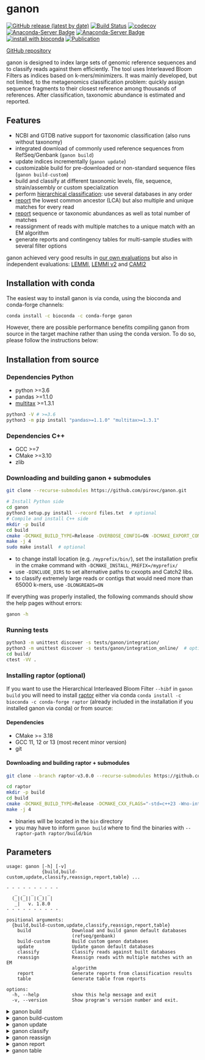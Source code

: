 # ganon

[![GitHub release (latest by date)](https://img.shields.io/github/v/release/pirovc/ganon)](https://github.com/pirovc/ganon) [![Build Status](https://travis-ci.com/pirovc/ganon.svg?branch=master)](https://travis-ci.com/pirovc/ganon) [![codecov](https://codecov.io/gh/pirovc/ganon/branch/master/graph/badge.svg)](https://codecov.io/gh/pirovc/ganon) [![Anaconda-Server Badge](https://anaconda.org/bioconda/ganon/badges/downloads.svg)](https://anaconda.org/bioconda/ganon) [![Anaconda-Server Badge](https://anaconda.org/bioconda/ganon/badges/platforms.svg)](https://anaconda.org/bioconda/ganon) [![install with bioconda](https://img.shields.io/badge/install%20with-bioconda-brightgreen.svg?style=flat)](http://bioconda.github.io/recipes/ganon/README.html) [![Publication](https://img.shields.io/badge/DOI-10.1101%2F406017-blue)](https://dx.doi.org/10.1093/bioinformatics/btaa458) 

[GitHub repository](https://github.com/pirovc/ganon)

ganon is designed to index large sets of genomic reference sequences and to classify reads against them efficiently. The tool uses Interleaved Bloom Filters as indices based on k-mers/minimizers. It was mainly developed, but not limited, to the metagenomics classification problem: quickly assign sequence fragments to their closest reference among thousands of references. After classification, taxonomic abundance is estimated and reported.

## Features

- NCBI and GTDB native support for taxonomic classification (also runs without taxonomy)
- integrated download of commonly used reference sequences from RefSeq/Genbank (`ganon build`)
- update indices incrementally (`ganon update`)
- customizable build for pre-downloaded or non-standard sequence files (`ganon build-custom`)
- build and classify at different taxonomic levels, file, sequence, strain/assembly or custom specialization
- perform [hierarchical classification](#multiple-and-hierarchical-classification): use several databases in any order
- [report](#report) the lowest common ancestor (LCA) but also multiple and unique matches for every read
- [report](#report) sequence or taxonomic abundances as well as total number of matches
- reassignment of reads with multiple matches to a unique match with an EM algorithm
- generate reports and contingency tables for multi-sample studies with several filter options

ganon achieved very good results in [our own evaluations](https://dx.doi.org/10.1093/bioinformatics/btaa458) but also in independent evaluations: [LEMMI](https://lemmi-v1.ezlab.org/), [LEMMI v2](https://lemmi.ezlab.org/) and [CAMI2](https://dx.doi.org/10.1038/s41592-022-01431-4)

## Installation with conda

The easiest way to install ganon is via conda, using the bioconda and conda-forge channels:

```bash
conda install -c bioconda -c conda-forge ganon
```

However, there are possible performance benefits compiling ganon from source in the target machine rather than using the conda version. To do so, please follow the instructions below:

## Installation from source

### Dependencies Python

- python >=3.6
- pandas >=1.1.0
- [multitax](https://github.com/pirovc/multitax) >=1.3.1

```bash
python3 -V # >=3.6
python3 -m pip install "pandas>=1.1.0" "multitax>=1.3.1"
```
### Dependencies C++

- GCC >=7
- CMake >=3.10
- zlib

### Downloading and building ganon + submodules

```bash
git clone --recurse-submodules https://github.com/pirovc/ganon.git
```
  
```bash
# Install Python side
cd ganon
python3 setup.py install --record files.txt  # optional
# Compile and install C++ side
mkdir -p build
cd build
cmake -DCMAKE_BUILD_TYPE=Release -DVERBOSE_CONFIG=ON -DCMAKE_EXPORT_COMPILE_COMMANDS=ON -DCONDA=OFF -DLONGREADS=OFF ..
make -j 4
sudo make install  # optional
```

- to change install location (e.g. `/myprefix/bin/`), set the installation prefix in the cmake command with `-DCMAKE_INSTALL_PREFIX=/myprefix/ `
- use `-DINCLUDE_DIRS` to set alternative paths to cxxopts and Catch2 libs.
- to classify extremely large reads or contigs that would need more than 65000 k-mers, use `-DLONGREADS=ON`

If everything was properly installed, the following commands should show the help pages without errors:

```bash
ganon -h
```

### Running tests

```bash
python3 -m unittest discover -s tests/ganon/integration/
python3 -m unittest discover -s tests/ganon/integration_online/  # optional - downloads large files
cd build/
ctest -VV .
```

### Installing raptor (optional)

If you want to use the Hierarchical Interleaved Bloom Filter `--hibf` in `ganon build` you will need to install [raptor](https://github.com/seqan/raptor) either via conda `conda install -c bioconda -c conda-forge raptor` (already included in the installation if you installed ganon via conda) or from source:

#### Dependencies
 
 - CMake >= 3.18
 - GCC 11, 12 or 13 (most recent minor version)
 - git

#### Downloading and building raptor + submodules

```bash
git clone --branch raptor-v3.0.0 --recurse-submodules https://github.com/seqan/raptor
```

```bash
cd raptor
mkdir -p build
cd build
cmake -DCMAKE_BUILD_TYPE=Release -DCMAKE_CXX_FLAGS="-std=c++23 -Wno-interference-size" ..
make -j 4
```

- binaries will be located in the `bin` directory
- you may have to inform `ganon build` where to find the binaries with `--raptor-path raptor/build/bin`

## Parameters

```
usage: ganon [-h] [-v]
             {build,build-custom,update,classify,reassign,report,table} ...

- - - - - - - - - -
   _  _  _  _  _   
  (_|(_|| |(_)| |  
   _|   v. 1.8.0
- - - - - - - - - -

positional arguments:
  {build,build-custom,update,classify,reassign,report,table}
    build               Download and build ganon default databases
                        (refseq/genbank)
    build-custom        Build custom ganon databases
    update              Update ganon default databases
    classify            Classify reads against built databases
    reassign            Reassign reads with multiple matches with an EM
                        algorithm
    report              Generate reports from classification results
    table               Generate table from reports

options:
  -h, --help            show this help message and exit
  -v, --version         Show program's version number and exit.
```

<details>
  <summary>ganon build</summary>

```
usage: ganon build [-h] [-g [...]] [-a [...]] [-l] [-b [...]] [-o] [-c] [-r] [-u] [-m [...]] [-z [...]]
                   [--skip-genome-size] -d DB_PREFIX [-x] [-t] [-p] [-f] [-k] [-w] [-s] [-j] [-y] [--hibf] [--restart]
                   [--verbose] [--quiet] [--write-info-file]

options:
  -h, --help            show this help message and exit

required arguments:
  -g [ ...], --organism-group [ ...]
                        One or more organism groups to download [archaea, bacteria, fungi, human, invertebrate,
                        metagenomes, other, plant, protozoa, vertebrate_mammalian, vertebrate_other, viral]. Mutually
                        exclusive --taxid (default: None)
  -a [ ...], --taxid [ ...]
                        One or more taxonomic identifiers to download. e.g. 562 (-x ncbi) or 's__Escherichia coli' (-x
                        gtdb). Mutually exclusive --organism-group (default: None)
  -d DB_PREFIX, --db-prefix DB_PREFIX
                        Database output prefix (default: None)

database arguments:
  -l , --level          Highest level to build the database. Options: any available taxonomic rank [species, genus,
                        ...], 'leaves' or 'assembly' (default: assembly)

download arguments:
  -b [ ...], --source [ ...]
                        Source to download [refseq, genbank] (default: ['refseq'])
  -o , --top            Download limited assemblies for each taxa. 0 for all. (default: 0)
  -c, --complete-genomes
                        Download only sub-set of complete genomes (default: False)
  -r, --representative-genomes
                        Download only sub-set of representative genomes (default: False)
  -u , --genome-updater 
                        Additional genome_updater parameters (https://github.com/pirovc/genome_updater) (default: None)
  -m [ ...], --taxonomy-files [ ...]
                        Specific files for taxonomy - otherwise files will be downloaded (default: None)
  -z [ ...], --genome-size-files [ ...]
                        Specific files for genome size estimation - otherwise files will be downloaded (default: None)
  --skip-genome-size    Do not attempt to get genome sizes. Activate this option when using sequences not representing
                        full genomes. (default: False)

important arguments:
  -x , --taxonomy       Set taxonomy to enable taxonomic classification, lca and reports [ncbi, gtdb, skip] (default:
                        ncbi)
  -t , --threads 

advanced arguments:
  -p , --max-fp         Max. false positive for bloom filters. Mutually exclusive --filter-size. Defaults to 0.05 or
                        0.001 with --hibf. (default: None)
  -f , --filter-size    Fixed size for filter in Megabytes (MB). Mutually exclusive --max-fp. (default: 0)
  -k , --kmer-size      The k-mer size to split sequences. (default: 19)
  -w , --window-size    The window-size to build filter with minimizers. (default: 31)
  -s , --hash-functions 
                        The number of hash functions for the interleaved bloom filter [0-5]. 0 to detect optimal value.
                        (default: 4)
  -j , --mode           Create smaller or faster filters at the cost of classification speed or database size,
                        respectively [avg, smaller, smallest, faster, fastest]. If --filter-size is used,
                        smaller/smallest refers to the false positive rate. By default, an average value is calculated
                        to balance classification speed and database size. (default: avg)
  -y , --min-length     Skip sequences smaller then value defined. 0 to not skip any sequence. (default: 0)
  --hibf                Builds an HIBF with raptor/chopper (v3). --mode, --filter-size and --min-length will be ignored.
                        This option will set --max-fp 0.001 as default. (default: False)

optional arguments:
  --restart             Restart build/update from scratch, do not try to resume from the latest possible step.
                        {db_prefix}_files/ will be deleted if present. (default: False)
  --verbose             Verbose output mode (default: False)
  --quiet               Quiet output mode (default: False)
  --write-info-file     Save copy of target info generated to {db_prefix}.info.tsv. Can be re-used as --input-file for
                        further attempts. (default: False)
```

</details>

<details>
  <summary>ganon build-custom</summary>

```
usage: ganon build-custom [-h] [-i [...]] [-e] [-c] [-n] [-a] [-l] [-m [...]] [-z [...]] [--skip-genome-size] [-r [...]]
                          [-q [...]] -d DB_PREFIX [-x] [-t] [-p] [-f] [-k] [-w] [-s] [-j] [-y] [--hibf] [--restart]
                          [--verbose] [--quiet] [--write-info-file]

options:
  -h, --help            show this help message and exit

required arguments:
  -i [ ...], --input [ ...]
                        Input file(s) and/or folder(s). Mutually exclusive --input-file. (default: None)
  -e , --input-extension 
                        Required if --input contains folder(s). Wildcards/Shell Expansions not supported (e.g. *).
                        (default: fna.gz)
  -c, --input-recursive
                        Look for files recursively in folder(s) provided with --input (default: False)
  -d DB_PREFIX, --db-prefix DB_PREFIX
                        Database output prefix (default: None)

custom arguments:
  -n , --input-file     Manually set information for input files: file <tab> [target <tab> node <tab> specialization
                        <tab> specialization name]. target is the sequence identifier if --input-target sequence (file
                        can be repeated for multiple sequences). if --input-target file and target is not set, filename
                        is used. node is the taxonomic identifier. Mutually exclusive --input (default: None)
  -a , --input-target   Target to use [file, sequence]. By default: 'file' if multiple input files are provided or
                        --input-file is set, 'sequence' if a single file is provided. Using 'file' is recommended and
                        will speed-up the building process (default: None)
  -l , --level          Use a specialized target to build the database. By default, --level is the --input-target.
                        Options: any available taxonomic rank [species, genus, ...] or 'leaves' (requires --taxonomy).
                        Further specialization options [assembly, custom]. assembly will retrieve and use the assembly
                        accession and name. custom requires and uses the specialization field in the --input-file.
                        (default: None)
  -m [ ...], --taxonomy-files [ ...]
                        Specific files for taxonomy - otherwise files will be downloaded (default: None)
  -z [ ...], --genome-size-files [ ...]
                        Specific files for genome size estimation - otherwise files will be downloaded (default: None)
  --skip-genome-size    Do not attempt to get genome sizes. Activate this option when using sequences not representing
                        full genomes. (default: False)

ncbi arguments:
  -r [ ...], --ncbi-sequence-info [ ...]
                        Uses NCBI e-utils webservices or downloads accession2taxid files to extract target information.
                        [eutils, nucl_gb, nucl_wgs, nucl_est, nucl_gss, pdb, prot, dead_nucl, dead_wgs, dead_prot or one
                        or more accession2taxid files from https://ftp.ncbi.nlm.nih.gov/pub/taxonomy/accession2taxid/].
                        By default uses e-utils up-to 50000 sequences or downloads nucl_gb nucl_wgs otherwise. (default:
                        [])
  -q [ ...], --ncbi-file-info [ ...]
                        Downloads assembly_summary files to extract target information. [refseq, genbank,
                        refseq_historical, genbank_historical or one or more assembly_summary files from
                        https://ftp.ncbi.nlm.nih.gov/genomes/] (default: ['refseq', 'genbank'])

important arguments:
  -x , --taxonomy       Set taxonomy to enable taxonomic classification, lca and reports [ncbi, gtdb, skip] (default:
                        ncbi)
  -t , --threads 

advanced arguments:
  -p , --max-fp         Max. false positive for bloom filters. Mutually exclusive --filter-size. Defaults to 0.05 or
                        0.001 with --hibf. (default: None)
  -f , --filter-size    Fixed size for filter in Megabytes (MB). Mutually exclusive --max-fp. (default: 0)
  -k , --kmer-size      The k-mer size to split sequences. (default: 19)
  -w , --window-size    The window-size to build filter with minimizers. (default: 31)
  -s , --hash-functions 
                        The number of hash functions for the interleaved bloom filter [0-5]. 0 to detect optimal value.
                        (default: 4)
  -j , --mode           Create smaller or faster filters at the cost of classification speed or database size,
                        respectively [avg, smaller, smallest, faster, fastest]. If --filter-size is used,
                        smaller/smallest refers to the false positive rate. By default, an average value is calculated
                        to balance classification speed and database size. (default: avg)
  -y , --min-length     Skip sequences smaller then value defined. 0 to not skip any sequence. (default: 0)
  --hibf                Builds an HIBF with raptor/chopper (v3). --mode, --filter-size and --min-length will be ignored.
                        This option will set --max-fp 0.001 as default. (default: False)

optional arguments:
  --restart             Restart build/update from scratch, do not try to resume from the latest possible step.
                        {db_prefix}_files/ will be deleted if present. (default: False)
  --verbose             Verbose output mode (default: False)
  --quiet               Quiet output mode (default: False)
  --write-info-file     Save copy of target info generated to {db_prefix}.info.tsv. Can be re-used as --input-file for
                        further attempts. (default: False)
```

</details>

<details>
  <summary>ganon update</summary>

```
usage: ganon update [-h] -d DB_PREFIX [-o] [-t] [--restart] [--verbose] [--quiet] [--write-info-file]

options:
  -h, --help            show this help message and exit

required arguments:
  -d DB_PREFIX, --db-prefix DB_PREFIX
                        Existing database input prefix (default: None)

important arguments:
  -o , --output-db-prefix 
                        Output database prefix. By default will be the same as --db-prefix and overwrite files (default:
                        None)
  -t , --threads 

optional arguments:
  --restart             Restart build/update from scratch, do not try to resume from the latest possible step.
                        {db_prefix}_files/ will be deleted if present. (default: False)
  --verbose             Verbose output mode (default: False)
  --quiet               Quiet output mode (default: False)
  --write-info-file     Save copy of target info generated to {db_prefix}.info.tsv. Can be re-used as --input-file for
                        further attempts. (default: False)
```

</details>

<details>
  <summary>ganon classify</summary>

```
usage: ganon classify [-h] -d [DB_PREFIX ...] [-s [reads.fq[.gz] ...]] [-p [reads.1.fq[.gz] reads.2.fq[.gz] ...]]
                      [-c [...]] [-e [...]] [-f [...]] [-o] [--output-lca] [--output-all] [--output-unclassified]
                      [--output-single] [-t] [-b] [-a] [-l [...]] [-r [...]] [--verbose] [--quiet]

options:
  -h, --help            show this help message and exit

required arguments:
  -d [DB_PREFIX ...], --db-prefix [DB_PREFIX ...]
                        Database input prefix[es] (default: None)
  -s [reads.fq[.gz] ...], --single-reads [reads.fq[.gz] ...]
                        Multi-fastq[.gz] file[s] to classify (default: None)
  -p [reads.1.fq[.gz] reads.2.fq[.gz] ...], --paired-reads [reads.1.fq[.gz] reads.2.fq[.gz] ...]
                        Multi-fastq[.gz] pairs of file[s] to classify (default: None)

cutoff/filter arguments:
  -c [ ...], --rel-cutoff [ ...]
                        Min. percentage of a read (set of minimizers) shared with the a reference necessary to consider
                        a match. Generally used to cutoff low similarity matches. Single value or one per database (e.g.
                        0.7 1 0.25). 0 for no cutoff (default: [0.75])
  -e [ ...], --rel-filter [ ...]
                        Additional relative percentage of minimizers (relative to the best match) to keep a match.
                        Generally used to select best matches above cutoff. Single value or one per hierarchy (e.g. 0.1
                        0). 1 for no filter (default: [0.0])
  -f [ ...], --fpr-query [ ...]
                        Max. false positive of a query to accept a match. Applied after --rel-cutoff and --rel-filter.
                        Generally used to remove false positives matches querying a database build with large --max-fp.
                        Single value or one per hierarchy (e.g. 0.1 0). 1 for no filter (default: [1e-05])

output arguments:
  -o , --output-prefix 
                        Output prefix for output (.rep) and report (.tre). Empty to output to STDOUT (only .rep)
                        (default: None)
  --output-lca          Output an additional file with one lca match for each read (.lca) (default: False)
  --output-all          Output an additional file with all matches. File can be very large (.all) (default: False)
  --output-unclassified
                        Output an additional file with unclassified read headers (.unc) (default: False)
  --output-single       When using multiple hierarchical levels, output everything in one file instead of one per
                        hierarchy (default: False)

other arguments:
  -t , --threads        Number of sub-processes/threads to use (default: 1)
  -b, --binning         Optimized parameters for binning (--rel-cutoff 0.25 --reassign). Will report (.tre) sequence
                        abundances. This file can be re-generated with 'ganon report'. (default: False)
  -a, --reassign        Reassign reads with multiple matches with an EM algorithm. Will enforce --output-all. This file
                        can be re-generated with 'ganon reassign'. (default: False)
  -l [ ...], --hierarchy-labels [ ...]
                        Hierarchy definition of --db-prefix files to be classified. Can also be a string, but input will
                        be sorted to define order (e.g. 1 1 2 3). The default value reported without hierarchy is 'H1'
                        (default: None)
  -r [ ...], --ranks [ ...]
                        Ranks to report taxonomic abundances (.tre). empty will report default ranks [superkingdom,
                        phylum, class, order, family, genus, species, assembly]. This file can be re-generated with the
                        'ganon report' command for other types of abundances (reads, matches) with further filtration
                        and output options (default: [])
  --verbose             Verbose output mode (default: False)
  --quiet               Quiet output mode (default: False)
```

</details>

<details>
  <summary>ganon reassign</summary>

```
usage: ganon reassign [-h] -i  -o OUTPUT_PREFIX [-e] [-s] [--verbose] [--quiet]

options:
  -h, --help            show this help message and exit

required arguments:
  -i , --input-prefix   Input prefix to find files from ganon classify (.all and optionally .rep) (default: None)
  -o OUTPUT_PREFIX, --output-prefix OUTPUT_PREFIX
                        Output prefix for reassigned file (.all and optionally .rep). In case of multiple files, the
                        base input filename will be appended at the end of the output file 'output_prefix +
                        FILENAME.all' (default: None)

EM arguments:
  -e , --max-iter       Max. number of iterations for the EM algorithm. If 0, will run until convergence (check
                        --threshold) (default: 10)
  -s , --threshold      Convergence threshold limit to stop the EM algorithm. (default: 0)

other arguments:
  --verbose             Verbose output mode (default: False)
  --quiet               Quiet output mode (default: False)
```

</details>

<details>
  <summary>ganon report</summary>

```
usage: ganon report [-h] -i [...] [-e INPUT_EXTENSION] -o OUTPUT_PREFIX [-d [...]] [-x] [-m [...]] [-z [...]]
                    [--skip-genome-size] [-f] [-t] [-r [...]] [-s] [-a] [-y] [-p [...]] [-k [...]] [-c] [--verbose]
                    [--quiet] [--min-count] [--max-count] [--names [...]] [--names-with [...]] [--taxids [...]]

options:
  -h, --help            show this help message and exit

required arguments:
  -i [ ...], --input [ ...]
                        Input file(s) and/or folder(s). '.rep' file(s) from ganon classify. (default: None)
  -e INPUT_EXTENSION, --input-extension INPUT_EXTENSION
                        Required if --input contains folder(s). Wildcards/Shell Expansions not supported (e.g. *).
                        (default: rep)
  -o OUTPUT_PREFIX, --output-prefix OUTPUT_PREFIX
                        Output prefix for report file 'output_prefix.tre'. In case of multiple files, the base input
                        filename will be appended at the end of the output file 'output_prefix + FILENAME.tre' (default:
                        None)

db/tax arguments:
  -d [ ...], --db-prefix [ ...]
                        Database prefix(es) used for classification. Only '.tax' file(s) are required. If not provided,
                        new taxonomy will be downloaded. Mutually exclusive with --taxonomy. (default: [])
  -x , --taxonomy       Taxonomy database to use [ncbi, gtdb, skip]. Mutually exclusive with --db-prefix. (default:
                        ncbi)
  -m [ ...], --taxonomy-files [ ...]
                        Specific files for taxonomy - otherwise files will be downloaded (default: None)
  -z [ ...], --genome-size-files [ ...]
                        Specific files for genome size estimation - otherwise files will be downloaded (default: None)
  --skip-genome-size    Do not attempt to get genome sizes. Valid only without --db-prefix. Activate this option when
                        using sequences not representing full genomes. (default: False)

output arguments:
  -f , --output-format 
                        Output format [text, tsv, csv, bioboxes]. text outputs a tabulated formatted text file for
                        better visualization. bioboxes is the the CAMI challenge profiling format (only
                        percentage/abundances are reported). (default: tsv)
  -t , --report-type    Type of report [abundance, reads, matches, dist, corr]. 'abundance' -> tax. abundance (re-
                        distribute read counts and correct by genome size), 'reads' -> sequence abundance, 'matches' ->
                        report all unique and shared matches, 'dist' -> like reads with re-distribution of shared read
                        counts only, 'corr' -> like abundance without re-distribution of shared read counts (default:
                        abundance)
  -r [ ...], --ranks [ ...]
                        Ranks to report ['', 'all', custom list]. 'all' for all possible ranks. empty for default ranks
                        [superkingdom, phylum, class, order, family, genus, species, assembly]. (default: [])
  -s , --sort           Sort report by [rank, lineage, count, unique]. Default: rank (with custom --ranks) or lineage
                        (with --ranks all) (default: )
  -a, --no-orphan       Omit orphan nodes from the final report. Otherwise, orphan nodes (= nodes not found in the
                        db/tax) are reported as 'na' with root as direct parent. (default: False)
  -y, --split-hierarchy
                        Split output reports by hierarchy (from ganon classify --hierarchy-labels). If activated, the
                        output files will be named as '{output_prefix}.{hierarchy}.tre' (default: False)
  -p [ ...], --skip-hierarchy [ ...]
                        One or more hierarchies to skip in the report (from ganon classify --hierarchy-labels) (default:
                        [])
  -k [ ...], --keep-hierarchy [ ...]
                        One or more hierarchies to keep in the report (from ganon classify --hierarchy-labels) (default:
                        [])
  -c , --top-percentile 
                        Top percentile filter, based on percentage/relative abundance. Applied only at default ranks
                        [superkingdom, phylum, class, order, family, genus, species, assembly] (default: 0)

optional arguments:
  --verbose             Verbose output mode (default: False)
  --quiet               Quiet output mode (default: False)

filter arguments:
  --min-count           Minimum number/percentage of counts to keep an taxa [values between 0-1 for percentage, >1
                        specific number] (default: 0)
  --max-count           Maximum number/percentage of counts to keep an taxa [values between 0-1 for percentage, >1
                        specific number] (default: 0)
  --names [ ...]        Show only entries matching exact names of the provided list (default: [])
  --names-with [ ...]   Show entries containing full or partial names of the provided list (default: [])
  --taxids [ ...]       One or more taxids to report (including children taxa) (default: [])
```

</details>

<details>
  <summary>ganon table</summary>

```
usage: ganon table [-h] -i [...] [-e] -o OUTPUT_FILE [-l] [-f] [-t] [-a] [-m] [-r] [-n] [--header]
                   [--unclassified-label] [--filtered-label] [--skip-zeros] [--transpose] [--verbose] [--quiet]
                   [--min-count] [--max-count] [--names [...]] [--names-with [...]] [--taxids [...]]

options:
  -h, --help            show this help message and exit

required arguments:
  -i [ ...], --input [ ...]
                        Input file(s) and/or folder(s). '.tre' file(s) from ganon report. (default: None)
  -e , --input-extension 
                        Required if --input contains folder(s). Wildcards/Shell Expansions not supported (e.g. *).
                        (default: tre)
  -o OUTPUT_FILE, --output-file OUTPUT_FILE
                        Output filename for the table (default: None)

output arguments:
  -l , --output-value   Output value on the table [percentage, counts]. percentage values are reported between [0-1]
                        (default: counts)
  -f , --output-format 
                        Output format [tsv, csv] (default: tsv)
  -t , --top-sample     Top hits of each sample individually (default: 0)
  -a , --top-all        Top hits of all samples (ranked by percentage) (default: 0)
  -m , --min-frequency 
                        Minimum number/percentage of files containing an taxa to keep the taxa [values between 0-1 for
                        percentage, >1 specific number] (default: 0)
  -r , --rank           Define specific rank to report. Empty will report all ranks. (default: None)
  -n, --no-root         Do not report root node entry and lineage. Direct and shared matches to root will be accounted
                        as unclassified (default: False)
  --header              Header information [name, taxid, lineage] (default: name)
  --unclassified-label 
                        Add column with unclassified count/percentage with the chosen label. May be the same as
                        --filtered-label (e.g. unassigned) (default: None)
  --filtered-label      Add column with filtered count/percentage with the chosen label. May be the same as
                        --unclassified-label (e.g. unassigned) (default: None)
  --skip-zeros          Do not print lines with only zero count/percentage (default: False)
  --transpose           Transpose output table (taxa as cols and files as rows) (default: False)

optional arguments:
  --verbose             Verbose output mode (default: False)
  --quiet               Quiet output mode (default: False)

filter arguments:
  --min-count           Minimum number/percentage of counts to keep an taxa [values between 0-1 for percentage, >1
                        specific number] (default: 0)
  --max-count           Maximum number/percentage of counts to keep an taxa [values between 0-1 for percentage, >1
                        specific number] (default: 0)
  --names [ ...]        Show only entries matching exact names of the provided list (default: [])
  --names-with [ ...]   Show entries containing full or partial names of the provided list (default: [])
  --taxids [ ...]       One or more taxids to report (including children taxa) (default: [])
```

</details>
